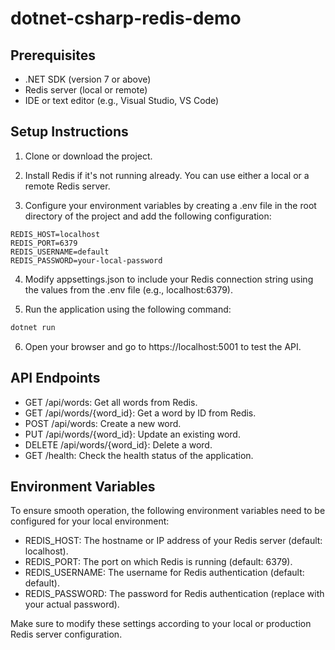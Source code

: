 # dotnet-csharp-redis-demo

## Prerequisites
- .NET SDK (version 7 or above)
- Redis server (local or remote)
- IDE or text editor (e.g., Visual Studio, VS Code)

## Setup Instructions
1. Clone or download the project.

2. Install Redis if it's not running already. You can use either a local or a remote Redis server.

3. Configure your environment variables by creating a .env file in the root directory of the project and add the following configuration:

```env
REDIS_HOST=localhost
REDIS_PORT=6379
REDIS_USERNAME=default
REDIS_PASSWORD=your-local-password

```

4. Modify appsettings.json to include your Redis connection string using the values from the .env file (e.g., localhost:6379).

5. Run the application using the following command:

```bash
dotnet run
```

6. Open your browser and go to https://localhost:5001 to test the API.

## API Endpoints
- GET /api/words: Get all words from Redis.
- GET /api/words/{word_id}: Get a word by ID from Redis.
- POST /api/words: Create a new word.
- PUT /api/words/{word_id}: Update an existing word.
- DELETE /api/words/{word_id}: Delete a word.
- GET /health: Check the health status of the application.


## Environment Variables
To ensure smooth operation, the following environment variables need to be configured for your local environment:
- REDIS_HOST: The hostname or IP address of your Redis server (default: localhost).
- REDIS_PORT: The port on which Redis is running (default: 6379).
- REDIS_USERNAME: The username for Redis authentication (default: default).
- REDIS_PASSWORD: The password for Redis authentication (replace with your actual password).

Make sure to modify these settings according to your local or production Redis server configuration.


